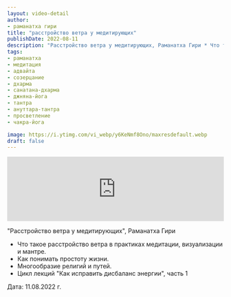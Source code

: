 ```yaml
---
layout: video-detail
author:
- раманатха гири
title: "расстройство ветра у медитирующих"
publishDate: 2022-08-11
description: "Расстройство ветра у медитирующих, Раманатха Гири * Что такое расстройство ветра в практиках медитации, визуализации и мантре. * Как понимать простоту жизни. * Многообразие религий и путей. * Цикл лекций Как исправить дисбаланс энергии, часть 1"
tags: 
- раманатха
- медитация
- адвайта
- созерцание
- дхарма
- санатана-дхарма
- джняна-йога
- тантра
- ануттара-тантра
- просветление
- чакра-йога

image: https://i.ytimg.com/vi_webp/y6KeNmf8Ono/maxresdefault.webp
draft: false
---
```


<iframe width="100%" src="https://www.youtube.com/embed/y6KeNmf8Ono" frameborder="0" allowfullscreen=""></iframe> 

 "Расстройство ветра у медитирующих", Раманатха Гири

* Что такое расстройство ветра в практиках медитации, визуализации и мантре.
* Как понимать простоту жизни.
* Многообразие религий и путей.
* Цикл лекций "Как исправить дисбаланс энергии", часть 1

  
 Дата: 11.08.2022 г.

  

 